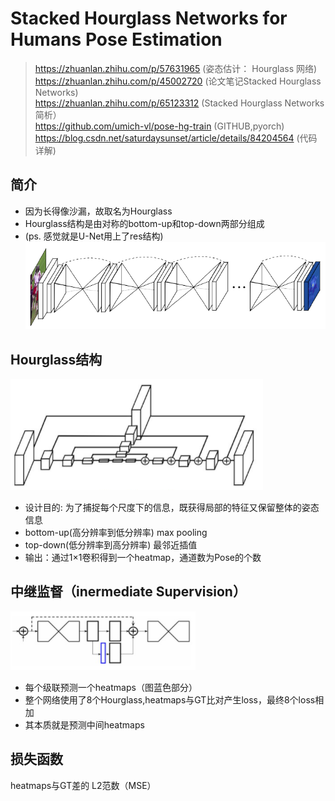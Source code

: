 # Stacked Hourglass Networks for Humans Pose Estimation

> https://zhuanlan.zhihu.com/p/57631965 (姿态估计： Hourglass 网络)  
> https://zhuanlan.zhihu.com/p/45002720 (论文笔记Stacked Hourglass Networks)  
> https://zhuanlan.zhihu.com/p/65123312 (Stacked Hourglass Networks简析）  
> https://github.com/umich-vl/pose-hg-train (GITHUB,pyorch)  
> https://blog.csdn.net/saturdaysunset/article/details/84204564 (代码详解)
## 简介
- 因为长得像沙漏，故取名为Hourglass 
- Hourglass结构是由对称的bottom-up和top-down两部分组成
- (ps. 感觉就是U-Net用上了res结构)
![Keypoint_Hourglass_Network](../picture/keypoint/Hourglass_Network.png)
## Hourglass结构
![Keypoint_Hourglass_Module](../picture/keypoint/Hourglass_Module.png)
- 设计目的: 为了捕捉每个尺度下的信息，既获得局部的特征又保留整体的姿态信息
- bottom-up(高分辨率到低分辨率) max pooling
- top-down(低分辨率到高分辨率) 最邻近插值
- 输出：通过1×1卷积得到一个heatmap，通道数为Pose的个数

## 中继监督（inermediate Supervision）
![Keypoint_Hourglass_Inermediate](../picture/keypoint/Hourglass_InermediateSupervision.png)

- 每个级联预测一个heatmaps（图蓝色部分）
- 整个网络使用了8个Hourglass,heatmaps与GT比对产生loss，最终8个loss相加
- 其本质就是预测中间heatmaps

## 损失函数
heatmaps与GT差的 L2范数（MSE）
